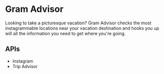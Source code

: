# Gram Advisor
Looking to take a picturesque vacation? Gram Advisor checks the most instagrammable locations near your vacation destination and hooks you up will all the information you need to get where you're going.

## APIs
- Instagram
- Trip Advisor
